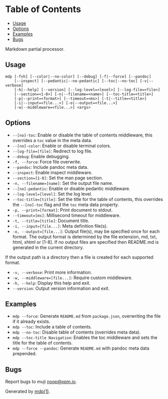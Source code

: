 Table of Contents
=================

  * [Usage](#usage)
  * [Options](#options)
  * [Examples](#examples)
  * [Bugs](#bugs)

Markdown partial processor.

## Usage

```
mdp [-fvh] [--color|--no-color] [--debug] [-f|--force] [--pandoc]
    [--inspect] [--pedantic|--no-pedantic] [--toc|--no-toc] [-v|--verbose]
    [-h|--help] [--version] [--log-level=<level>] [--log-file=<file>]
    [--section=<1-8>] [-n|--filename=<name>] [--toc-title=<title>]
    [-p|--print=<format>] [--timeout=<ms>] [-t|--title=<title>]
    [-i|--input=<file...>] [-o|--output=<file...>]
    [-w|--middleware=<file...>] <args>
```

## Options

* `--[no]-toc`: Enable or disable the table of contents middleware, this overrides a `toc` value in the meta data.
* `--[no]-color`: Enable or disable terminal colors.
* `--log-file=[file]`: Redirect to log file.
* `--debug`: Enable debugging.
* `-f, --force`: Force file overwrite.
* `--pandoc`: Include pandoc meta data.
* `--inspect`: Enable inspect middleware.
* `--section=[1-8]`: Set the man page section.
* `-n, --filename=[name]`: Set the output file name.
* `--[no]-pedantic`: Enable or disable pedantic middleware.
* `--log-level=[level]`: Set the log level.
* `--toc-title=[title]`: Set the title for the table of contents, this overrides the `--[no]-toc` flag and the `toc` meta data property.
* `-p, --print=[format]`: Print document to stdout.
* `--timeout=[ms]`: Millisecond timeout for middleware.
* `-t, --title=[title]`: Document title.
* `-i, --input=[file...]`: Meta definition file(s).
* `-o, --output=[file...]`: Output file(s), may be specified once for each format. The output format is determined by the file extension, md, txt, html, xhtml or [1-8]. If no output files are specified then README.md is generated in the current directory.

If the output path is a directory then a file is created for each supported format.

* `-v, --verbose`: Print more information.
* `-w, --middleware=[file...]`: Require custom middleware.
* `-h, --help`: Display this help and exit.
* `--version`: Output version information and exit.

## Examples

* `mdp --force`: Generate `README.md` from `package.json`, overwriting the file if it already exists.
* `mdp --toc`: Include a table of contents.
* `mdp --no-toc`: Disable table of contents (overrides meta data).
* `mdp --toc-title Navigation`: Enables the toc middleware and sets the title for the table of contents.
* `mdp --force --pandoc`: Generate `README.md` with pandoc meta data prepended.

## Bugs

Report bugs to muji [&#x6e;&#111;&#x6f;&#112;&#64;&#x78;&#112;&#x6d;&#x2e;&#105;&#111;](&#x6d;&#97;&#105;&#x6c;&#x74;&#x6f;&#58;&#x6e;&#111;&#x6f;&#112;&#64;&#x78;&#112;&#x6d;&#x2e;&#105;&#111;).

Generated by [mdp(1)](https://github.com/freeformsystems/mdp).

